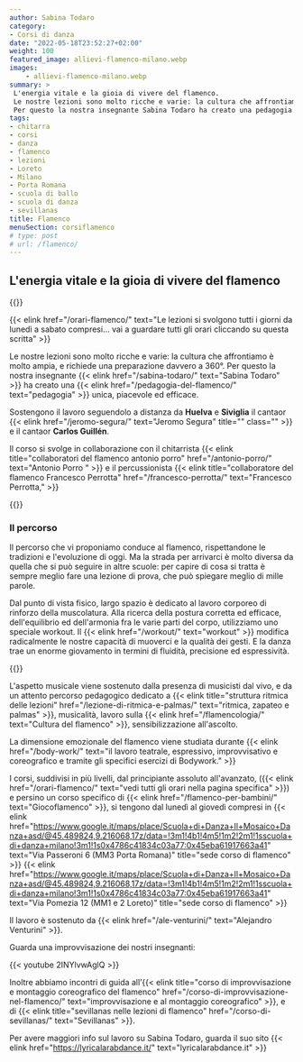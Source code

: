 ```yaml
---
author: Sabina Todaro
category:
- Corsi di danza
date: "2022-05-18T23:52:27+02:00"
weight: 100
featured_image: allievi-flamenco-milano.webp
images:
    - allievi-flamenco-milano.webp
summary: >
 L'energia vitale e la gioia di vivere del flamenco.
 Le nostre lezioni sono molto ricche e varie: la cultura che affrontiamo è molto ampia, e richiede una preparazione davvero a 360°.
 Per questo la nostra insegnante Sabina Todaro ha creato una pedagogia unica, piacevole ed efficace...
tags:
- chitarra
- corsi
- danza
- flamenco
- lezioni
- Loreto
- Milano
- Porta Romana
- scuola di ballo
- scuola di danza
- sevillanas
title: Flamenco
menuSection: corsiflamenco
# type: post
# url: /flamenco/
---
```

## L'energia vitale e la gioia di vivere del flamenco

<div class="mw7 fr pl4">
{{<figureh src="allievi-al-saggio-di-flamenco.webp"
alt="Allievi al saggio di flamenco"
caption="Allievi al saggio di flamenco" >}}
</div>

{{< elink href="/orari-flamenco/"  text="Le lezioni si svolgono tutti i giorni da lunedì a sabato compresi... vai a guardare tutti gli orari cliccando su questa scritta" >}}

Le nostre lezioni sono molto ricche e varie: la cultura che affrontiamo è molto ampia, e richiede una preparazione davvero a 360°.
Per questo la nostra insegnante {{< elink href="/sabina-todaro/"  text="Sabina Todaro" >}} ha creato una {{< elink href="/pedagogia-del-flamenco/"  text="pedagogia" >}} unica, piacevole ed efficace.

Sostengono il lavoro seguendolo a distanza da **Huelva** e **Siviglia** il cantaor {{< elink href="/jeromo-segura/" text="Jeromo Segura" title="" class="" >}} e il cantaor **Carlos Guillén**.

Il corso si svolge in collaborazione con il chitarrista {{< elink title="collaboratori del flamenco antonio porro" href="/antonio-porro/"  text="Antonio Porro " >}} e il percussionista {{< elink title="collaboratore del flamenco Francesco Perrotta" href="/francesco-perrotta/"  text="Francesco Perrotta," >}}

<div class="mw7 fr pl4">
{{<figureh src="scuola-di-flamenco-a-milano.webp"
alt="Scuola di flamenco a Milano"
caption="Scuola di flamenco a Milano" >}}
</div>


### Il percorso

Il percorso che vi proponiamo conduce al flamenco, rispettandone le tradizioni e l'evoluzione di oggi. Ma la strada per arrivarci è molto diversa da quella che si può seguire in altre scuole: per capire di cosa si tratta è sempre meglio fare una lezione di prova, che può spiegare meglio di mille parole.

Dal punto di vista fisico, largo spazio è dedicato al lavoro corporeo di rinforzo della muscolatura. Alla ricerca della postura corretta ed efficace, dell'equilibrio ed dell'armonia fra le varie parti del corpo, utilizziamo uno speciale workout. Il {{< elink href="/workout/"  text="workout" >}} modifica radicalmente le nostre capacità di muoverci e la qualità dei gesti. E la danza trae un enorme giovamento in termini di fluidità, precisione ed espressività.

<div class="w5 fl pr4">
{{<figureh src="consapevolezza-e-forza-nel-flamenco.webp"
alt="Allievi esprimono consapevolezza e forza nel flamenco"
caption="Consapevolezza e forza nel flamenco" >}}
</div>

L'aspetto musicale viene sostenuto dalla presenza di musicisti dal vivo, e da un attento percorso pedagogico dedicato a {{< elink title="struttura ritmica delle lezioni" href="/lezione-di-ritmica-e-palmas/"  text="ritmica, zapateo e palmas" >}}, musicalità, lavoro sulla {{< elink href="/flamencologia/" text="Cultura del flamenco" >}}, sensibilizzazione all'ascolto.

La dimensione emozionale del flamenco viene studiata durante
{{< elink href="/body-work/"
text="il lavoro teatrale, espressivo, improvvisativo e coreografico e tramite gli specifici esercizi di Bodywork." >}}

I corsi, suddivisi in più livelli, dal principiante assoluto all'avanzato,
({{< elink href="/orari-flamenco/" text="vedi tutti gli orari nella pagina specifica" >}})
e persino un corso specifico di {{< elink href="/flamenco-per-bambini/" text="Giocoflamenco" >}}, si tengono dal lunedì al giovedì compresi in
{{< elink href="https://www.google.it/maps/place/Scuola+di+Danza+Il+Mosaico+Danza+asd/@45.489824,9.216068,17z/data=!3m1!4b1!4m5!1m2!2m1!1sscuola+di+danza+milano!3m1!1s0x4786c41834c03a77:0x45eba61917663a41"  text="Via Passeroni 6 (MM3 Porta Romana)" title="sede corso di flamenco" >}}
{{< elink href="https://www.google.it/maps/place/Scuola+di+Danza+Il+Mosaico+Danza+asd/@45.489824,9.216068,17z/data=!3m1!4b1!4m5!1m2!2m1!1sscuola+di+danza+milano!3m1!1s0x4786c41834c03a77:0x45eba61917663a41"  text="Via Pomezia 12 (MM1 e 2 Loreto)" title="sede corso di flamenco" >}}

Il lavoro è sostenuto da {{< elink href="/ale-venturini/" text="Alejandro Venturini" >}}.

Guarda una improvvisazione dei nostri insegnanti:

{{< youtube 2INYlvwAglQ >}}

Inoltre abbiamo incontri di guida all’{{< elink title="corso di improvvisazione e montaggio coreografico del flamenco" href="/corso-di-improvvisazione-nel-flamenco/"  text="improvvisazione e al montaggio coreografico" >}}, e di {{< elink title="sevillanas nelle lezioni di flamenco" href="/corso-di-sevillanas/"  text="Sevillanas" >}}.

Per avere maggiori info sul lavoro su Sabina Todaro, guarda il suo sito {{< elink href="https://lyricalarabdance.it/" text="lyricalarabdance.it" >}}

